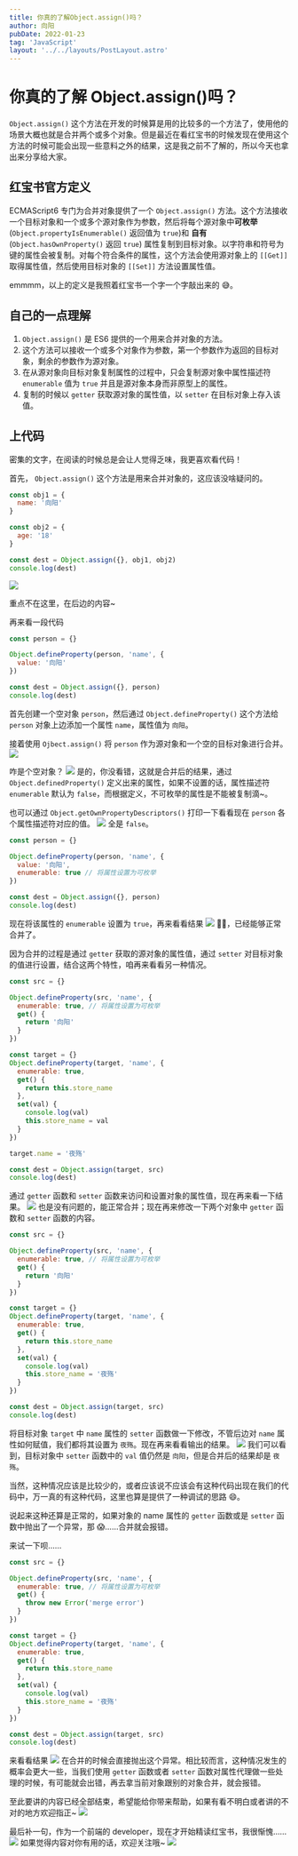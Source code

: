 ```yaml
---
title: 你真的了解Object.assign()吗？
author: 向阳
pubDate: 2022-01-23
tag: 'JavaScript'
layout: '../../layouts/PostLayout.astro'
---
```


# 你真的了解 Object.assign()吗？

`Object.assign()` 这个方法在开发的时候算是用的比较多的一个方法了，使用他的场景大概也就是合并两个或多个对象。但是最近在看红宝书的时候发现在使用这个方法的时候可能会出现一些意料之外的结果，这是我之前不了解的，所以今天也拿出来分享给大家。

## 红宝书官方定义

ECMAScript6 专门为合并对象提供了一个 `Object.assign()` 方法。这个方法接收一个目标对象和一个或多个源对象作为参数，然后将每个源对象中**可枚举**(`Object.propertyIsEnumerable()` 返回值为 `true`)和 **自有** (`Object.hasOwnProperty()` 返回 `true`) 属性复制到目标对象。以字符串和符号为键的属性会被复制。对每个符合条件的属性，这个方法会使用源对象上的 `[[Get]]` 取得属性值，然后使用目标对象的 `[[Set]]` 方法设置属性值。

emmmm，以上的定义是我照着红宝书一个字一个字敲出来的 😅。

## 自己的一点理解

1. `Object.assign()` 是 ES6 提供的一个用来合并对象的方法。
2. 这个方法可以接收一个或多个对象作为参数，第一个参数作为返回的目标对象，剩余的参数作为源对象。
3. 在从源对象向目标对象复制属性的过程中，只会复制源对象中属性描述符 `enumerable` 值为 `true` 并且是源对象本身而非原型上的属性。
4. 复制的时候以 `getter` 获取源对象的属性值，以 `setter` 在目标对象上存入该值。

## 上代码

密集的文字，在阅读的时候总是会让人觉得乏味，我更喜欢看代码！

首先， `Object.assign()` 这个方法是用来合并对象的，这应该没啥疑问的。

```javascript
const obj1 = {
  name: '向阳'
}

const obj2 = {
  age: '18'
}

const dest = Object.assign({}, obj1, obj2)
console.log(dest)
```

![](https://files.mdnice.com/user/17954/4f097e11-3955-4386-bd9a-d70734b895d3.png)

重点不在这里，在后边的内容~

再来看一段代码

```javascript
const person = {}

Object.defineProperty(person, 'name', {
  value: '向阳'
})

const dest = Object.assign({}, person)
console.log(dest)
```

首先创建一个空对象 `person`，然后通过 `Object.defineProperty()` 这个方法给 `person` 对象上边添加一个属性 `name`，属性值为 `向阳`。

接着使用 `Ojbect.assign()` 将 `person` 作为源对象和一个空的目标对象进行合并。
![](https://files.mdnice.com/user/17954/0c762212-8271-41f4-8f38-7de40687a054.png)

咋是个空对象？
![](https://files.mdnice.com/user/17954/48bdc69c-fa23-4cd2-81ff-f1d399d59c96.png)
是的，你没看错，这就是合并后的结果，通过 `Object.definedProperty()` 定义出来的属性，如果不设置的话，属性描述符 `enumerable` 默认为 `false`，而根据定义，不可枚举的属性是不能被复制滴~。

也可以通过 `Object.getOwnPropertyDescriptors()` 打印一下看看现在 `person` 各个属性描述符对应的值。
![](https://files.mdnice.com/user/17954/36586cdf-c52e-44c0-8155-58fc7f3e54a7.png)
全是 `false`。

```javascript
const person = {}

Object.defineProperty(person, 'name', {
  value: '向阳',
  enumerable: true // 将属性设置为可枚举
})

const dest = Object.assign({}, person)
console.log(dest)
```

现在将该属性的 `enumerable` 设置为 `true`，再来看看结果
![](https://files.mdnice.com/user/17954/76fcfcc3-892d-4a48-b732-fe7ae620d2b4.png)
✌🏻，已经能够正常合并了。

因为合并的过程是通过 `getter` 获取的源对象的属性值，通过 `setter` 对目标对象的值进行设置，结合这两个特性，咱再来看看另一种情况。

```javascript
const src = {}

Object.defineProperty(src, 'name', {
  enumerable: true, // 将属性设置为可枚举
  get() {
    return '向阳'
  }
})

const target = {}
Object.defineProperty(target, 'name', {
  enumerable: true,
  get() {
    return this.store_name
  },
  set(val) {
    console.log(val)
    this.store_name = val
  }
})

target.name = '夜殇'

const dest = Object.assign(target, src)
console.log(dest)
```

通过 `getter` 函数和 `setter` 函数来访问和设置对象的属性值，现在再来看一下结果。
![](https://files.mdnice.com/user/17954/0ebf35a0-cc4d-4d30-a5dd-e0f3325edc9d.png)
也是没有问题的，能正常合并；现在再来修改一下两个对象中 `getter` 函数和 `setter` 函数的内容。

```javascript
const src = {}

Object.defineProperty(src, 'name', {
  enumerable: true, // 将属性设置为可枚举
  get() {
    return '向阳'
  }
})

const target = {}
Object.defineProperty(target, 'name', {
  enumerable: true,
  get() {
    return this.store_name
  },
  set(val) {
    console.log(val)
    this.store_name = '夜殇'
  }
})

const dest = Object.assign(target, src)
console.log(dest)
```

将目标对象 `target` 中 `name` 属性的 `setter` 函数做一下修改，不管后边对 `name` 属性如何赋值，我们都将其设置为 `夜殇`。现在再来看看输出的结果。
![](https://files.mdnice.com/user/17954/3074fdf4-0d6d-4cf1-8181-17e39bb95533.png)
我们可以看到，目标对象中 `setter` 函数中的 `val` 值仍然是 `向阳`，但是合并后的结果却是 `夜殇`。

当然，这种情况应该是比较少的，或者应该说不应该会有这种代码出现在我们的代码中，万一真的有这种代码，这里也算是提供了一种调试的思路 😄。

说起来这种还算是正常的，如果对象的 name 属性的 `getter` 函数或是 `setter` 函数中抛出了一个异常，那 😱……合并就会报错。

来试一下呗……

```javascript
const src = {}

Object.defineProperty(src, 'name', {
  enumerable: true, // 将属性设置为可枚举
  get() {
    throw new Error('merge error')
  }
})

const target = {}
Object.defineProperty(target, 'name', {
  enumerable: true,
  get() {
    return this.store_name
  },
  set(val) {
    console.log(val)
    this.store_name = '夜殇'
  }
})

const dest = Object.assign(target, src)
console.log(dest)
```

来看看结果
![](https://files.mdnice.com/user/17954/da7c9dfb-e257-4f85-910f-d67340d80eac.png)
在合并的时候会直接抛出这个异常。相比较而言，这种情况发生的概率会更大一些，当我们使用 `getter` 函数或者 `setter` 函数对属性代理做一些处理的时候，有可能就会出错，再去拿当前对象跟别的对象合并，就会报错。

至此要讲的内容已经全部结束，希望能给你带来帮助，如果有看不明白或者讲的不对的地方欢迎指正~
![](https://files.mdnice.com/user/17954/914985e9-373e-4755-bc9a-0b5969a13c52.png)

最后补一句，作为一个前端的 developer，现在才开始精读红宝书，我很惭愧……
![](https://files.mdnice.com/user/17954/de44b0ae-dfa0-47aa-a965-e8aba9c3688b.png)
如果觉得内容对你有用的话，欢迎关注哦~
![](https://img.soogif.com/5HkHKKxGJ6ZmhQ7c8nLYOE9jfEXDpqp4.gif?scope=mdnice)

